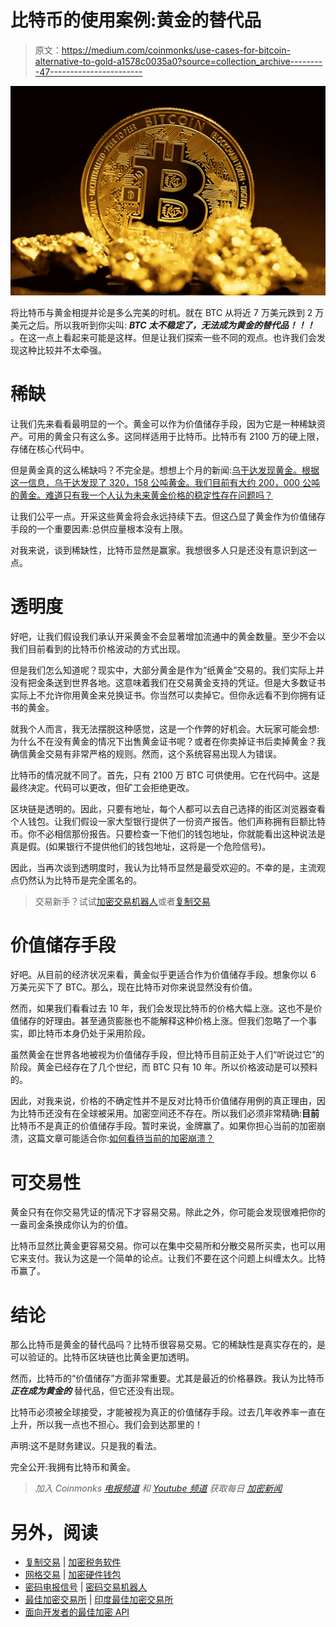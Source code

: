 # 比特币的使用案例:黄金的替代品

> 原文：<https://medium.com/coinmonks/use-cases-for-bitcoin-alternative-to-gold-a1578c0035a0?source=collection_archive---------47----------------------->

![](img/818d5bbf4aaf1c37deb43c5cd4027daf.png)

将比特币与黄金相提并论是多么完美的时机。就在 BTC 从将近 7 万美元跌到 2 万美元之后。所以我听到你尖叫: ***BTC 太不稳定了，无法成为黄金的替代品！！！*** 。在这一点上看起来可能是这样。但是让我们探索一些不同的观点。也许我们会发现这种比较并不太牵强。

# 稀缺

让我们先来看看最明显的一个。黄金可以作为价值储存手段，因为它是一种稀缺资产。可用的黄金只有这么多。这同样适用于比特币。比特币有 2100 万的硬上限，存储在核心代码中。

但是黄金真的这么稀缺吗？不完全是。想想上个月的新闻:[乌干达发现黄金。根据这一信息，乌干达发现了 320，158 公吨黄金。我们目前有大约 200，000 公吨的黄金。难道只有我一个人认为未来黄金价格的稳定性存在问题吗？](https://cointelegraph.com/news/uganda-s-gold-discovery-what-it-could-mean-for-crypto)

让我们公平一点。开采这些黄金将会永远持续下去。但这凸显了黄金作为价值储存手段的一个重要因素:总供应量根本没有上限。

对我来说，谈到稀缺性，比特币显然是赢家。我想很多人只是还没有意识到这一点。

# 透明度

好吧，让我们假设我们承认开采黄金不会显著增加流通中的黄金数量。至少不会以我们目前看到的比特币价格波动的方式出现。

但是我们怎么知道呢？现实中，大部分黄金是作为“纸黄金”交易的。我们实际上并没有把金条送到世界各地。这意味着我们在交易黄金支持的凭证。但是大多数证书实际上不允许你用黄金来兑换证书。你当然可以卖掉它。但你永远看不到你拥有证书的黄金。

就我个人而言，我无法摆脱这种感觉，这是一个作弊的好机会。大玩家可能会想:为什么不在没有黄金的情况下出售黄金证书呢？或者在你卖掉证书后卖掉黄金？我确信黄金交易有非常严格的规则。然而，这个系统容易出现人为错误。

比特币的情况就不同了。首先，只有 2100 万 BTC 可供使用。它在代码中。这是最终决定。代码可以更改，但矿工会拒绝更改。

区块链是透明的。因此，只要有地址，每个人都可以去自己选择的街区浏览器查看个人钱包。让我们假设一家大型银行提供了一份资产报告。他们声称拥有巨额比特币。你不必相信那份报告。只要检查一下他们的钱包地址，你就能看出这种说法是真是假。(如果银行不提供他们的钱包地址，这将是一个危险信号)。

因此，当再次谈到透明度时，我认为比特币显然是最受欢迎的。不幸的是，主流观点仍然认为比特币是完全匿名的。

> 交易新手？试试[加密交易机器人](/coinmonks/crypto-trading-bot-c2ffce8acb2a)或者[复制交易](/coinmonks/top-10-crypto-copy-trading-platforms-for-beginners-d0c37c7d698c)

# 价值储存手段

好吧。从目前的经济状况来看，黄金似乎更适合作为价值储存手段。想象你以 6 万美元买下了 BTC。那么，现在比特币对你来说显然没有价值。

然而，如果我们看看过去 10 年，我们会发现比特币的价格大幅上涨。这也不是价值储存的好理由。甚至通货膨胀也不能解释这种价格上涨。但我们忽略了一个事实，即比特币本身仍处于采用阶段。

虽然黄金在世界各地被视为价值储存手段，但比特币目前正处于人们“听说过它”的阶段。黄金已经存在了几个世纪，而 BTC 只有 10 年。所以价格波动是可以预料的。

因此，对我来说，价格的不确定性并不是反对比特币价值储存用例的真正理由，因为比特币还没有在全球被采用。加密空间还不存在。所以我们必须非常精确:**目前**比特币不是真正的价值储存手段。暂时来说，金牌赢了。如果你担心当前的加密崩溃，这篇文章可能适合你:[如何看待当前的加密崩溃？](/@oldschripp/how-about-a-positive-view-of-the-current-crypto-crash-8753bd3c6d68)

# 可交易性

黄金只有在你交易凭证的情况下才容易交易。除此之外，你可能会发现很难把你的一盎司金条换成你认为的价值。

比特币显然比黄金更容易交易。你可以在集中交易所和分散交易所买卖，也可以用它来支付。我认为这是一个简单的论点。让我们不要在这个问题上纠缠太久。比特币赢了。

# 结论

那么比特币是黄金的替代品吗？比特币很容易交易。它的稀缺性是真实存在的，是可以验证的。比特币区块链也比黄金更加透明。

然而，比特币的“价值储存”方面非常重要。尤其是最近的价格暴跌。我认为比特币 ***正在成为黄金的*** 替代品，但它还没有出现。

比特币必须被全球接受，才能被视为真正的价值储存手段。过去几年收养率一直在上升，所以我一点也不担心。我们会到达那里的！

声明:这不是财务建议。只是我的看法。

完全公开:我拥有比特币和黄金。

> *加入 Coinmonks* [*电报频道*](https://t.me/coincodecap) *和* [*Youtube 频道*](https://www.youtube.com/c/coinmonks/videos) *获取每日* [*加密新闻*](http://coincodecap.com/)

# 另外，阅读

*   [复制交易](/coinmonks/top-10-crypto-copy-trading-platforms-for-beginners-d0c37c7d698c) | [加密税务软件](/coinmonks/crypto-tax-software-ed4b4810e338)
*   [网格交易](https://coincodecap.com/grid-trading) | [加密硬件钱包](/coinmonks/the-best-cryptocurrency-hardware-wallets-of-2020-e28b1c124069)
*   [密码电报信号](/coinmonks/top-3-telegram-channels-for-crypto-traders-in-2021-8385f4411ff4) | [密码交易机器人](/coinmonks/crypto-trading-bot-c2ffce8acb2a)
*   [最佳加密交易所](/coinmonks/crypto-exchange-dd2f9d6f3769) | [印度最佳加密交易所](/coinmonks/bitcoin-exchange-in-india-7f1fe79715c9)
*   [面向开发者的最佳加密 API](/coinmonks/best-crypto-apis-for-developers-5efe3a597a9f)